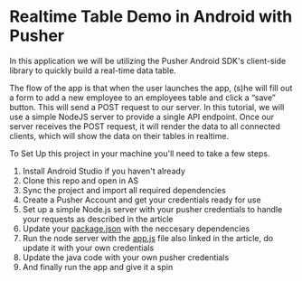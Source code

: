 # Realtime Table Demo in Android with Pusher
In this application we will be utilizing the Pusher Android SDK's client-side library to quickly build a real-time data table.

The flow of the app is that when the user launches the app, (s)he will  fill out a form to add a new employee to an employees table and click a “save” button. This will send a POST request to our server. In this tutorial, we will use a simple NodeJS server to provide a single API endpoint.
Once our server receives the POST request, it will render the data to all connected clients, which will show the data on their tables in realtime.

To Set Up this project in your machine you'll need to take a few steps.
1. Install Android Studio if you haven't already
2. Clone this repo and open in AS
3. Sync the project and import all required dependencies
4. Create a Pusher Account and get your credentials ready for use
5. Set up a simple Node.js server with your pusher credentials to handle your requests as described in the article
6. Update your [package.json](https://gist.github.com/christiannwamba/60729a0b3c3e54558ae1bbc224615a6e) with the neccesary dependencies
7. Run the node server with the  [app.js](https://gist.github.com/christiannwamba/e821e83f5cd4461cdcc831331746d10b) file also linked in the article, do update it with your own credentials
8. Update the java code with your own pusher credentials
7. And finally run the app and give it a spin 


